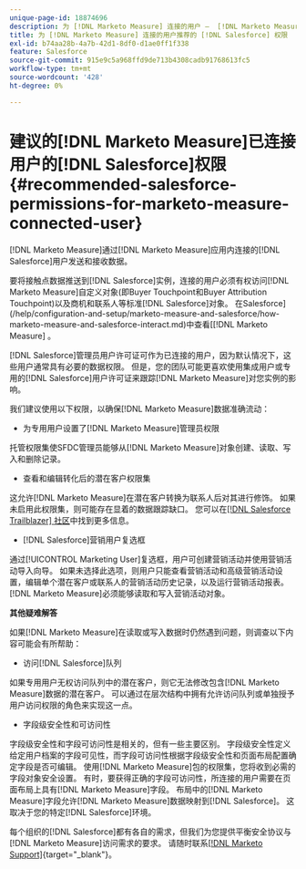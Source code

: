 ```yaml
---
unique-page-id: 18874696
description: 为 [!DNL Marketo Measure] 连接的用户 —  [!DNL Marketo Measure]推荐的 [!DNL Salesforce] 权限
title: 为 [!DNL Marketo Measure] 连接的用户推荐的 [!DNL Salesforce] 权限
exl-id: b74aa28b-4a7b-42d1-8df0-d1ae0ff1f338
feature: Salesforce
source-git-commit: 915e9c5a968ffd9de713b4308cadb91768613fc5
workflow-type: tm+mt
source-wordcount: '428'
ht-degree: 0%

---
```


# 建议的[!DNL Marketo Measure]已连接用户的[!DNL Salesforce]权限 {#recommended-salesforce-permissions-for-marketo-measure-connected-user}

[!DNL Marketo Measure]通过[!DNL Marketo Measure]应用内连接的[!DNL Salesforce]用户发送和接收数据。

要将接触点数据推送到[!DNL Salesforce]实例，连接的用户必须有权访问[!DNL Marketo Measure]自定义对象(即Buyer Touchpoint和Buyer Attribution Touchpoint)以及商机和联系人等标准[!DNL Salesforce]对象。 在Salesforce](/help/configuration-and-setup/marketo-measure-and-salesforce/how-marketo-measure-and-salesforce-interact.md)中查看[[!DNL Marketo Measure] 。

[!DNL Salesforce]管理员用户许可证可作为已连接的用户，因为默认情况下，这些用户通常具有必要的数据权限。 但是，您的团队可能更喜欢使用集成用户或专用的[!DNL Salesforce]用户许可证来跟踪[!DNL Marketo Measure]对您实例的影响。

我们建议使用以下权限，以确保[!DNL Marketo Measure]数据准确流动：

* 为专用用户设置了[!DNL Marketo Measure]管理员权限

托管权限集使SFDC管理员能够从[!DNL Marketo Measure]对象创建、读取、写入和删除记录。

* 查看和编辑转化后的潜在客户权限集

这允许[!DNL Marketo Measure]在潜在客户转换为联系人后对其进行修饰。 如果未启用此权限集，则可能存在显着的数据跟踪缺口。 您可以在[[!DNL Salesforce Trailblazer] 社区](https://help.salesforce.com/s/articleView?language=en_US&amp;id=leads_view_edit_converted.htm&amp;type=5)中找到更多信息。

* [!DNL Salesforce]营销用户复选框

通过[!UICONTROL Marketing User]复选框，用户可创建营销活动并使用营销活动导入向导。 如果未选择此选项，则用户只能查看营销活动和高级营销活动设置，编辑单个潜在客户或联系人的营销活动历史记录，以及运行营销活动报表。 [!DNL Marketo Measure]必须能够读取和写入营销活动对象。

**其他疑难解答**

如果[!DNL Marketo Measure]在读取或写入数据时仍然遇到问题，则调查以下内容可能会有所帮助：

* 访问[!DNL Salesforce]队列

如果专用用户无权访问队列中的潜在客户，则它无法修改包含[!DNL Marketo Measure]数据的潜在客户。 可以通过在层次结构中拥有允许访问队列或单独授予用户访问权限的角色来实现这一点。

* 字段级安全性和可访问性

字段级安全性和字段可访问性是相关的，但有一些主要区别。 字段级安全性定义给定用户档案的字段可见性，而字段可访问性根据字段级安全性和页面布局配置确定字段是否可编辑。 使用[!DNL Marketo Measure]包的权限集，您将收到必需的字段对象安全设置。 有时，要获得正确的字段可访问性，所连接的用户需要在页面布局上具有[!DNL Marketo Measure]字段。 布局中的[!DNL Marketo Measure]字段允许[!DNL Marketo Measure]数据映射到[!DNL Salesforce]。 这取决于您的特定[!DNL Salesforce]环境。

每个组织的[!DNL Salesforce]都有各自的需求，但我们为您提供平衡安全协议与[!DNL Marketo Measure]访问需求的要求。 请随时联系[[!DNL Marketo Support]](https://nation.marketo.com/t5/support/ct-p/Support){target="_blank"}。
